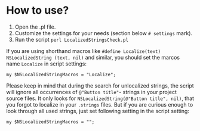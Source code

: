 # How to use?
1. Open the .pl file.
2. Customize the settings for your needs (section below `# settings` mark).
3. Run the script `perl LocalizedStringsCheck.pl`

If you are using shorthand macros like `#define Localize(text) NSLocalizedString (text, nil)` and similar, you should set the marcos name `Localize` in script settings:
```
my $NSLocalizedStringMacros = "Localize";
```

Please keep in mind that during the search for unlocalized strings, the script will ignore all occurrences of `@"Button title"`- strings in your project source files. It only looks for `NSLocalizedString(@"Button title", nil)`, that you forgot to localize in your `.strings` files. But if you are curious enough to look through all used strings, just set following setting in the script setting:
```
my $NSLocalizedStringMacros = "";
```
